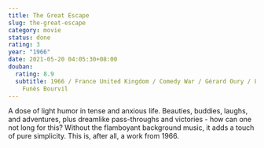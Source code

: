 ```yaml
---
title: The Great Escape
slug: the-great-escape
category: movie
status: done
rating: 3
year: "1966"
date: 2021-05-20 04:05:30+08:00
douban:
  rating: 8.9
  subtitle: 1966 / France United Kingdom / Comedy War / Gérard Oury / Louis de
    Funès Bourvil
---
```


A dose of light humor in tense and anxious life. Beauties, buddies, laughs, and adventures, plus dreamlike pass-throughs and victories - how can one not long for this? Without the flamboyant background music, it adds a touch of pure simplicity. This is, after all, a work from 1966.
